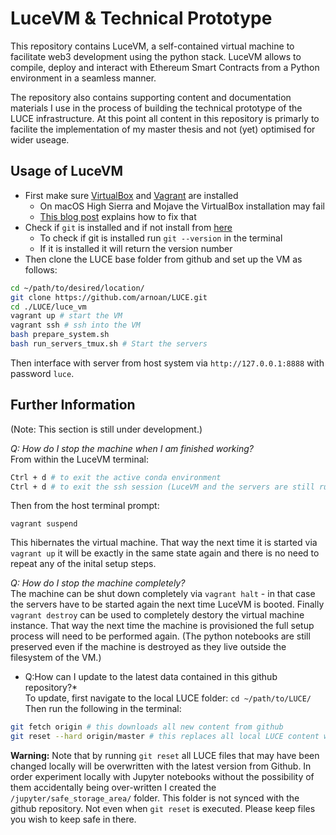 # LuceVM & Technical Prototype

This repository contains LuceVM, a self-contained virtual machine to facilitate web3 development using the python stack. LuceVM allows to compile, deploy and interact with Ethereum Smart Contracts from a Python environment in a seamless manner.

The repository also contains supporting content and documentation materials I use in the process of building the technical prototype of the LUCE infrastructure. At this point all content in this repository is primarly to facilite the implementation of my master thesis and not (yet) optimised for wider useage.

## Usage of LuceVM

* First make sure [VirtualBox](https://www.virtualbox.org/) and [Vagrant](https://www.vagrantup.com/) are installed
  * On macOS High Sierra and Mojave the VirtualBox installation may fail
  * [This blog post](https://medium.com/@DMeechan/fixing-the-installation-failed-virtualbox-error-on-mac-high-sierra-7c421362b5b5) explains how to fix that
* Check if `git` is installed and if not install from [here](https://git-scm.com)
  * To check if git is installed run `git --version` in the terminal 
  * If it is installed it will return the version number
* Then clone the LUCE base folder from github and set up the VM as follows:

```bash
cd ~/path/to/desired/location/
git clone https://github.com/arnoan/LUCE.git
cd ./LUCE/luce_vm 
vagrant up # start the VM
vagrant ssh # ssh into the VM
bash prepare_system.sh
bash run_servers_tmux.sh # Start the servers
```
Then interface with server from host system via `http://127.0.0.1:8888` with password `luce`.

## Further Information
(Note: This section is still under development.) 

*Q: How do I stop the machine when I am finished working?*   
From within the LuceVM terminal:
```bash
Ctrl + d # to exit the active conda environment 
Ctrl + d # to exit the ssh session (LuceVM and the servers are still running)
```
Then from the host terminal prompt:
```
vagrant suspend
```
This hibernates the virtual machine. That way the next time it is started via `vagrant up` it will be exactly in the same state again and there is no need to repeat any of the inital setup steps.  

*Q: How do I stop the machine completely?*   
The machine can be shut down completely via `vagrant halt` - in that case the servers have to be started again the next time LuceVM is booted. Finally `vagrant destroy` can be used to completely destory the virtual machine instance. That way the next time the machine is provisioned the full setup process will need to be performed again. (The python notebooks are still preserved even if the machine is destroyed as they live outside the filesystem of the VM.)

* Q:How can I update to the latest data contained in this github repository?*  
To update, first navigate to the local LUCE folder: `cd ~/path/to/LUCE/`  
Then run the following in the terminal:  
```bash
git fetch origin # this downloads all new content from github
git reset --hard origin/master # this replaces all local LUCE content with the newest updates
```

**Warning:** Note that by running `git reset` all LUCE files that may have been changed locally will be overwritten with the latest version from Github. In order experiment locally with Jupyter notebooks without the possibility of them accidentally being over-written I created the `/jupyter/safe_storage_area/` folder. This folder is not synced with the github repository. Not even when `git reset` is executed. Please keep files you wish to keep safe in there.
